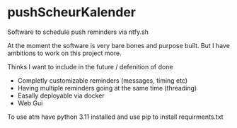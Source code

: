 # pushScheurKalender
Software to schedule push reminders via ntfy.sh

At the moment the software is very bare bones and purpose built. But I have ambitions to work on this project more.

Thinks I want to include in the future / defenition of done
- Completly customizable reminders (messages, timing etc)
- Having multiple reminders going at the same time (threading)
- Easally deployable via docker
- Web Gui

To use atm have python 3.11 installed and use pip to install requirments.txt

